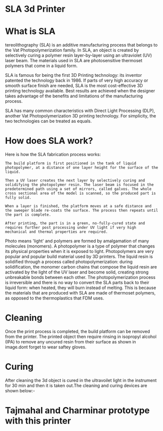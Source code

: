 # SLA 3d Printer

# What is SLA
tereolithography (SLA) is an additive manufacturing process that belongs to the Vat Photopolymerization family. In SLA, an object is created by selectively curing a polymer resin layer-by-layer using an ultraviolet (UV) laser beam. The materials used in SLA are photosensitive thermoset polymers that come in a liquid form.

SLA is famous for being the first 3D Printing technology: its inventor patented the technology back in 1986. If parts of very high accuracy or smooth surface finish are needed, SLA is the most cost-effective 3D printing technology available. Best results are achieved when the designer takes advantage of the benefits and limitations of the manufacturing process.

SLA has many common characteristics with Direct Light Processing (DLP), another Vat Photopolymerization 3D printing technology. For simplicity, the two technologies can be treated as equals.
# How does SLA work?

Here is how the SLA fabrication process works:

    The build platform is first positioned in the tank of liquid photopolymer, at a distance of one layer height for the surface of the liquid.

    Then a UV laser creates the next layer by selectively curing and solidifying the photopolymer resin. The laser beam is focused in the predetermined path using a set of mirrors, called galvos. The whole cross sectional area of the model is scanned, so the produced part is fully solid.

    When a layer is finished, the platform moves at a safe distance and the sweeper blade re-coats the surface. The process then repeats until the part is complete.

    After printing, the part is in a green, no-fully-cured state and requires further post processing under UV light if very high mechanical and thermal properties are required.

Photo means 'light' and polymers are formed by amalgamation of many molecules (monomers). A photopolymer is a type of polymer that changes its physical properties when it is exposed to light. Photopolymers are very popular and popular build material used by 3D printers. The liquid resin is solidified through a process called photopolymerization: during solidification, the monomer carbon chains that compose the liquid resin are activated by the light of the UV laser and become solid, creating strong unbreakable bonds between each other. The photopolymerization process is irreversible and there is no way to convert the SLA parts back to their liquid form: when heated, they will burn instead of melting. This is because the materials that are produced with SLA are made of thermoset polymers, as opposed to the thermoplastics that FDM uses.
# Cleaning
Once the print process is completed, the build platform can be removed from the printer. The printed object then require rinsing in isopropyl alcohol (IPA) to remove any uncured resin from their surface as shown in image.dont forget to wear saftey gloves.

# Curing

After cleaning the 3d object is cured in the ultravoilet light in the instrument for 30 min and then it is taken out.The cleaning and curing devices are shown below:-

# Tajmahal and Charminar prototype with this printer
